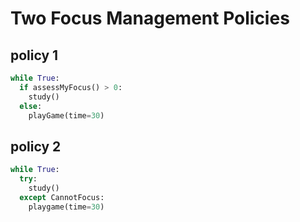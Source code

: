 # Two Focus Management Policies

## policy 1
```python
while True:
  if assessMyFocus() > 0:
    study()
  else:
    playGame(time=30)
```
## policy 2
```python
while True:
  try:
    study()
  except CannotFocus:
    playgame(time=30)
```
